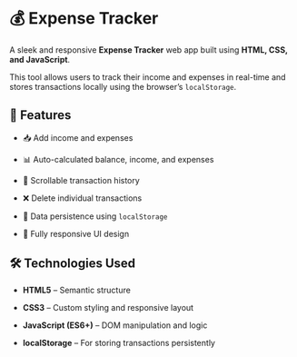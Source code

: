 # 💰 Expense Tracker

A sleek and responsive **Expense Tracker** web app built using **HTML, CSS, and JavaScript**. 

This tool allows users to track their income and expenses in real-time and stores transactions locally using the browser’s `localStorage`.

## 🌟 Features

- 📥 Add income and expenses

- 📊 Auto-calculated balance, income, and expenses

- 🧾 Scrollable transaction history

- ❌ Delete individual transactions

- 💾 Data persistence using `localStorage`

- 📱 Fully responsive UI design

## 🛠️ Technologies Used

- **HTML5** – Semantic structure

- **CSS3** – Custom styling and responsive layout

- **JavaScript (ES6+)** – DOM manipulation and logic

- **localStorage** – For storing transactions persistently
